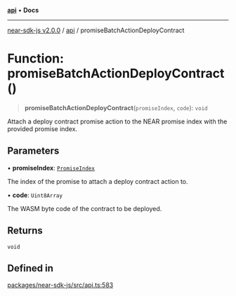 [**api**](../README.md) • **Docs**

***

[near-sdk-js v2.0.0](../../packages.md) / [api](../README.md) / promiseBatchActionDeployContract

# Function: promiseBatchActionDeployContract()

> **promiseBatchActionDeployContract**(`promiseIndex`, `code`): `void`

Attach a deploy contract promise action to the NEAR promise index with the provided promise index.

## Parameters

• **promiseIndex**: [`PromiseIndex`](../../utils/type-aliases/PromiseIndex.md)

The index of the promise to attach a deploy contract action to.

• **code**: `Uint8Array`

The WASM byte code of the contract to be deployed.

## Returns

`void`

## Defined in

[packages/near-sdk-js/src/api.ts:583](https://github.com/dim-daskalov/near-sdk-js/blob/0c34997aba6fa3f679d39c16d17f5e07ff189c24/packages/near-sdk-js/src/api.ts#L583)
